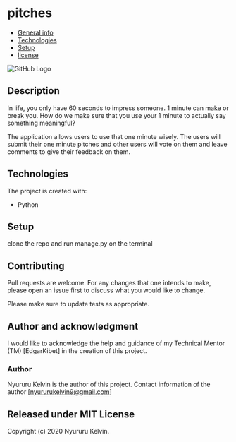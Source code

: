 # pitches

* [General info](#general-info)
* [Technologies](#technologies)
* [Setup](#setup)
* [license](#license)

![GitHub Logo](/images/ReadMe.png)


## Description
In life, you only have 60 seconds to impress someone. 1 minute can make or break you. How do we make sure that you use your 1 minute to actually say something meaningful?

The application allows users to use that one minute wisely. The users will submit their one minute pitches and other users will vote on them and leave comments to give their feedback on them.
	
## Technologies
The project is created with:
* Python 
	
## Setup
clone the repo and run manage.py on the terminal


## Contributing
Pull requests are welcome. For any changes that one intends to make, please open an issue first to discuss what you would like to change.

Please make sure to update tests as appropriate.

## Author and acknowledgment

I would like to acknowledge the help and guidance of my Technical Mentor (TM) [EdgarKibet] in the creation of this project.

### Author 
 Nyururu Kelvin is the author of this project. Contact information of the author [nyururukelvin9@gmail.com]

## Released under MIT License

Copyright (c) 2020 Nyururu Kelvin.